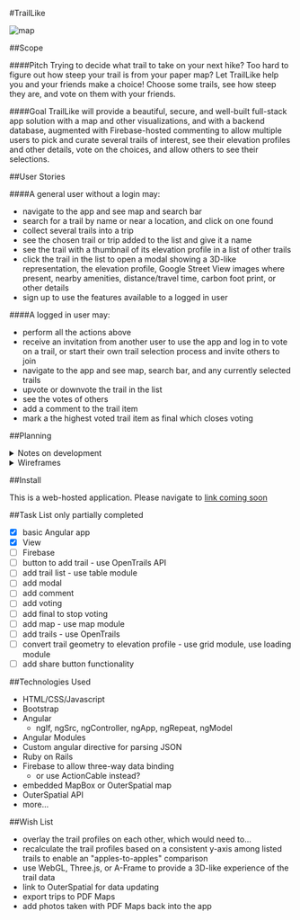 #TrailLike

![map](http://images.nationalgeographic.com/wpf/media-content/richmedia/0/473/project/trail-maps/img/glacier-main-610.jpg)


##Scope


####Pitch
Trying to decide what trail to take on your next hike?  Too hard to figure out how steep your trail is from your paper map?  Let TrailLike help you and your friends make a choice!  Choose some trails, see how steep they are, and vote on them with your friends.

####Goal
TrailLike will provide a beautiful, secure, and well-built full-stack app solution with a map and other visualizations, and with a backend database, augmented with Firebase-hosted commenting to allow multiple users to pick and curate several trails of interest, see their elevation profiles and other details, vote on the choices, and allow others to see their selections.

##User Stories

####A general user without a login may:
- navigate to the app and see map and search bar
- search for a trail by name or near a location, and click on one found
- collect several trails into a trip
- see the chosen trail or trip added to the list and give it a name
- see the trail with a thumbnail of its elevation profile in a list of other trails 
- click the trail in the list to open a modal showing a 3D-like representation, the elevation profile, Google Street View images where present, nearby amenities, distance/travel time, carbon foot print, or other details
- sign up to use the features available to a logged in user
 
####A logged in user may:
- perform all the actions above
- receive an invitation from another user to use the app and log in to vote on a trail, or start their own trail selection process and invite others to join
- navigate to the app and see map, search bar, and any currently selected trails
- upvote or downvote the trail in the list
- see the votes of others
- add a comment to the trail item
- mark a the highest voted trail item as final which closes voting 

##Planning

<details><summary>Notes on development</summary>
######Breaking up the user stories above into tasks and technologies to test
Good advice: try the trail visulation piece first and back out to something simpler if it proves to challenging for the available time.

######Visualization Goal
Demonstrate a user interaction between a map, a profile, and Google Street View.

Needs: a map with a route, an elevation profile of that route, and Street Views at places along the route.
Should give a longitude/latitude that will change with user interaction at any of the three views whcih in turn change each of the other views

Don't forget to add referrer restrictions to Google SV Console so others can't use my streetview API

Then...
######Basic app
Rails, to build structure around users and their trips, votes, comments.
Angular mini-app in the front-end to handle search UI and voting
Firebase for commenting

######Map
Google or MapBox, query locations in radius around a search term or a clicked point

######Search
OuterSpatial API data queried by MapBox map interactions

######Concatenation
Link several trails together and treat as one.  Simple object concatenation?

######Add to List
Angular

######Trail display  
3D-like representation built in WebGL or MapBox tilt.  Show nearby amenities as icons from OuterSpatial.  Calculate 3D distance. Calculate travel time based on a metric that must already exist?  Calculate calories burned.  Build into a beautiful display.

######Generate elevation profile
Turn trail or concatenation of trails into an elevation profile.  Show using D3.

######Commenting
Build a Firebase backend to allow real-time comments and voting.  Show on the trail page and the main page.

######Users
bcrypt and auth and flash messages and restrictions on various pages

######Friendly URLs
Clean URLs for sharing trips

####MVP
Map with search putting results on a list.



</details>

<details><summary>Wireframes</summary>
![wireframe](https://ucarecdn.com/8ebec341-bc84-4563-9fcb-a99672b3334b/Wireframe.png =200x) 
![show](https://ucarecdn.com/5c2052c8-5e8b-4f07-ab06-e39f3f3578e8/ShowPage.jpg =200x)
![signup](https://ucarecdn.com/c20252cd-8dc1-45f7-a17b-511f2771a13c/SignUp.jpg =200x)
![profile](https://ucarecdn.com/a2e849fa-0965-4424-a5a4-71c57d8382fd/Profile.jpg =200x)
</details>

##Install

This is a web-hosted application. Please navigate to [link coming soon](http://google.com)

##Task List 
only partially completed

- [x] basic Angular app
- [x] View
- [ ] Firebase
- [ ] button to add trail - use OpenTrails API
- [ ] add trail list - use table module
- [ ] add modal
- [ ] add comment
- [ ] add voting
- [ ] add final to stop voting
- [ ] add map - use map module
- [ ] add trails - use OpenTrails
- [ ] convert trail geometry to elevation profile - use grid module, use loading module
- [ ] add share button functionality

##Technologies Used

- HTML/CSS/Javascript
- Bootstrap
- Angular
  - ngIf, ngSrc, ngController, ngApp, ngRepeat, ngModel
- Angular Modules
- Custom angular directive for parsing JSON
- Ruby on Rails
- Firebase to allow three-way data binding
   - or use  ActionCable  instead?
- embedded MapBox or OuterSpatial map
- OuterSpatial API
- more...


##Wish List
- overlay the trail profiles on each other, which would need to...
- recalculate the trail profiles based on a consistent y-axis among listed trails to enable an "apples-to-apples" comparison
- use WebGL, Three.js, or A-Frame to provide a 3D-like experience of the trail data
- link to OuterSpatial for data updating
- export trips to PDF Maps
- add photos taken with PDF Maps back into the app


